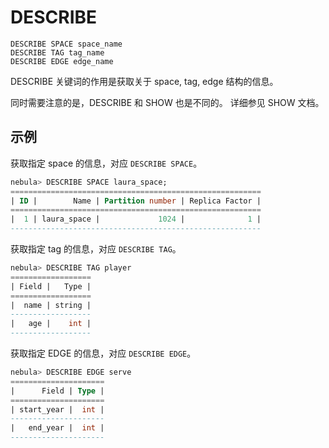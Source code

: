 # DESCRIBE

```
DESCRIBE SPACE space_name
DESCRIBE TAG tag_name
DESCRIBE EDGE edge_name
```

DESCRIBE 关键词的作用是获取关于 space, tag, edge 结构的信息。

同时需要注意的是，DESCRIBE 和 SHOW 也是不同的。 详细参见 SHOW 文档。

## 示例

获取指定 space 的信息，对应 `DESCRIBE SPACE`。

```SQL
nebula> DESCRIBE SPACE laura_space;
========================================================
| ID |        Name | Partition number | Replica Factor |
========================================================
|  1 | laura_space |             1024 |              1 |
--------------------------------------------------------  
```

获取指定 tag 的信息，对应 `DESCRIBE TAG`。

```SQL
nebula> DESCRIBE TAG player
==================
| Field |   Type |
==================
|  name | string |
------------------
|   age |    int |
------------------  
```

获取指定 EDGE 的信息，对应 `DESCRIBE EDGE`。

```SQL
nebula> DESCRIBE EDGE serve
=====================
|      Field | Type |
=====================
| start_year |  int |
---------------------
|   end_year |  int |
---------------------
```
